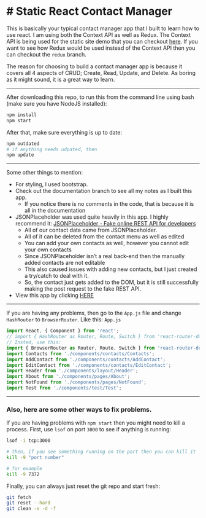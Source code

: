 # # Static React Contact Manager
This is basically your typical contact manager app that I built to learn how to use react. I am using both the Context API as well as Redux. The Context API is being used for the static site demo that you can checkout [here](https://michaelfrieze.github.io/react-contact-manager/#/). If you want to see how Redux would be used instead of the Context API then you can checkout the `redux` branch.

The reason for choosing to build a contact manager app is because it covers all 4 aspects of CRUD; Create, Read, Update, and Delete. As boring as it might sound, it is a great way to learn. 

---

After downloading this repo, to run this from the command line using bash (make sure you have NodeJS installed):
```bash
npm install
npm start
```

After that, make sure everything is up to date:
```bash
npm outdated
# if anything needs udpated, then
npm update
```

---

Some other things to mention:
* For styling, I used bootstrap. 
* Check out the documentation branch to see all my notes as I built this app.
	* If you notice there is no comments in the code, that is because it is all in the documentation
* JSONPlaceholder was used quite heavily in this app. I highly recommend it: [JSONPlaceholder - Fake online REST API for developers](https://jsonplaceholder.typicode.com/)
	* All of our contact data came from JSONPlaceholder.
	* All of it can be deleted from the contact menu as well as edited
	* You can add your own contacts as well, however you cannot edit your own contacts
	* Since JSONPlaceholder isn’t a real back-end then the manually added contacts are not editable
	* This also caused issues with adding new contacts, but I just created a try/catch to deal with it. 
	* So, the contact just gets added to the DOM, but it is still successfully making the post request to the fake REST API.
* View this app by clicking [HERE](https://michaelfrieze.github.io/react-contact-manager)

---

If you are having any problems, then go to the `App.js` file and change `HashRouter` to `BrowserRouter`.
Like this: `App.js`
```js
import React, { Component } from 'react';
// import { HashRouter as Router, Route, Switch } from 'react-router-dom';
// Insted, use this:
import { BrowserRouter as Router, Route, Switch } from 'react-router-dom';
import Contacts from './components/contacts/Contacts';
import AddContact from './components/contacts/AddContact';
import EditContact from './components/contacts/EditContact';
import Header from './components/layout/Header';
import About from './components/pages/About';
import NotFound from './components/pages/NotFound';
import Test from './components/test/Test';
```

---

### Also, here are some other ways to fix problems. 

If you are having problems with `npm start` then you might need to kill a process. First, use `lsof` on port `3000` to see if anything is running:
```bash
lsof -i tcp:3000

# then, if you see something running on the port then you can kill it
kill -9 "port number"

# for example
kill -9 7372
```


Finally, you can always just reset the git repo and start fresh:
```bash
git fetch
git reset --hard
git clean -x -d -f
```